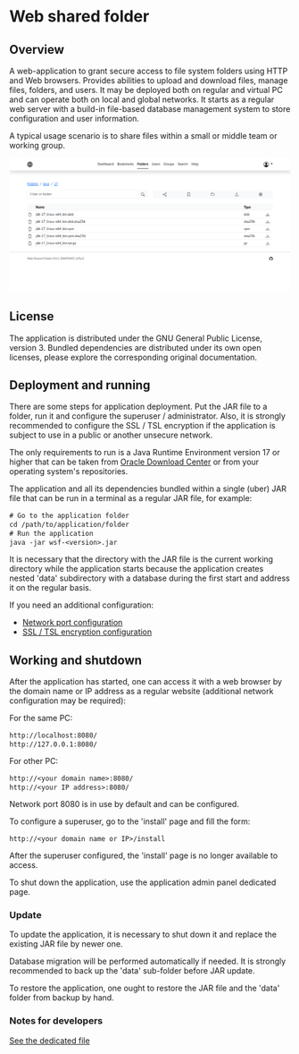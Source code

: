 # Web shared folder

## Overview

A web-application to grant secure access to file system folders using HTTP
and Web browsers. Provides abilities to upload and download files,
manage files, folders, and users. It may be deployed both on regular
and virtual PC and can operate both on local and global networks.
It starts as a regular web server with a build-in file-based database
management system to store configuration and user information.

A typical usage scenario is to share files within a small or middle team or working group.

![screenshot](docs/images/screenshot.png)

## License

The application is distributed under the GNU General Public License, version 3.
Bundled dependencies are distributed under its own open licenses, please explore
the corresponding original documentation.

## Deployment and running

There are some steps for application deployment. Put the JAR file
to a folder, run it and configure the superuser / administrator.
Also, it is strongly recommended to configure the SSL / TSL encryption
if the application is subject to use in a public or another unsecure network.

The only requirements to run is a Java Runtime Environment version 17 or higher
that can be taken from [Oracle Download Center](https://www.oracle.com/java/technologies/downloads/)
or from your operating system's repositories.

The application and all its dependencies bundled within a single
(uber) JAR file that can be run in a terminal as a regular JAR file, for example:

```shell
# Go to the application folder
cd /path/to/application/folder
# Run the application
java -jar wsf-<version>.jar
```

It is necessary that the directory with the JAR file is the current working directory
while the application starts because the application creates nested 'data' subdirectory
with a database during the first start and address it on the regular basis.

If you need an additional configuration:

- [Network port configuration](docs/NetworkPort.md)
- [SSL / TSL encryption configuration](docs/TSL.md)

## Working and shutdown

After the application has started, one can access it with a web browser by
the domain name or IP address as a regular website (additional network
configuration may be required):

For the same PC:

```text
http://localhost:8080/
http://127.0.0.1:8080/
```

For other PC:

```text
http://<your domain name>:8080/
http://<your IP address>:8080/
```

Network port 8080 is in use by default and can be configured.

To configure a superuser, go to the 'install' page and fill the form:

```text
http://<your domain name or IP>/install
```

After the superuser configured, the 'install' page is no longer available to access.

To shut down the application, use the application admin panel dedicated page.

### Update

To update the application, it is necessary to shut down it
and replace the existing JAR file by newer one.

Database migration will be performed automatically if needed.
It is strongly recommended to back up the 'data' sub-folder before JAR update.

To restore the application, one ought to restore the JAR file and the 'data' folder from backup by hand.

### Notes for developers

[See the dedicated file](docs/develop.md)
